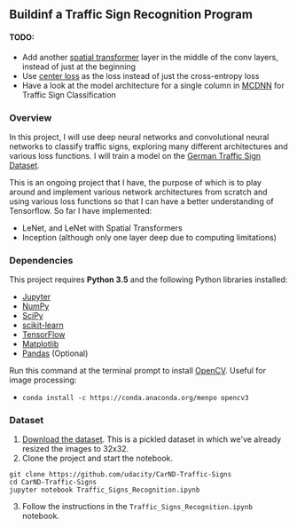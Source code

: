 ## Buildinf a Traffic Sign Recognition Program

#### TODO:
- Add another [spatial transformer](https://arxiv.org/pdf/1506.02025.pdf) layer in the middle of the conv layers, instead of just at the beginning
- Use [center loss](http://ydwen.github.io/papers/WenECCV16.pdf) as the loss instead of just the cross-entropy loss
- Have a look at the model architecture for a single column in [MCDNN](http://people.idsia.ch/~juergen/nn2012traffic.pdf) for Traffic Sign Classification

### Overview
In this project, I will use deep neural networks and convolutional neural networks to classify traffic signs, exploring many different architectures and various loss functions. I will train a model on the [German Traffic Sign Dataset](http://benchmark.ini.rub.de/?section=gtsrb&subsection=dataset). 

This is an ongoing project that I have, the purpose of which is to play around and  implement various network architectures from scratch and using various loss functions so that I can have a better understanding of Tensorflow. So far I have implemented:
- LeNet, and LeNet with Spatial Transformers
- Inception (although only one layer deep due to computing limitations)


### Dependencies

This project requires **Python 3.5** and the following Python libraries installed:

- [Jupyter](http://jupyter.org/)
- [NumPy](http://www.numpy.org/)
- [SciPy](https://www.scipy.org/)
- [scikit-learn](http://scikit-learn.org/)
- [TensorFlow](http://tensorflow.org)
- [Matplotlib](http://matplotlib.org/)
- [Pandas](http://pandas.pydata.org/) (Optional)

Run this command at the terminal prompt to install [OpenCV](http://opencv.org/). Useful for image processing:

- `conda install -c https://conda.anaconda.org/menpo opencv3`

### Dataset

1. [Download the dataset](https://d17h27t6h515a5.cloudfront.net/topher/2016/November/581faac4_traffic-signs-data/traffic-signs-data.zip). This is a pickled dataset in which we've already resized the images to 32x32.
2. Clone the project and start the notebook.
```
git clone https://github.com/udacity/CarND-Traffic-Signs
cd CarND-Traffic-Signs
jupyter notebook Traffic_Signs_Recognition.ipynb
```
3. Follow the instructions in the `Traffic_Signs_Recognition.ipynb` notebook.

